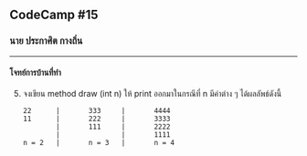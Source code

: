 ## CodeCamp #15

### นาย ประกาศิต กางถิ่น

---

#### โจทย์การบ้านที่ทำ

5.  จงเขียน method draw (int n) ให้ print ออกมาในกรณีที่ n มีค่าต่าง ๆ ได้ผลลัพธ์ดังนี้

        22      |       333     |       4444
        11      |       222     |       3333
                |       111     |       2222
                |               |       1111
        n = 2   |       n = 3   |       n = 4
